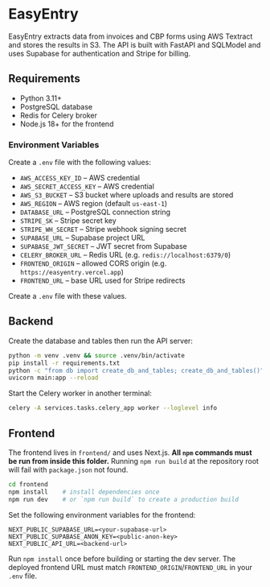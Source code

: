 # EasyEntry

EasyEntry extracts data from invoices and CBP forms using AWS Textract and stores the results in S3. The API is built with FastAPI and SQLModel and uses Supabase for authentication and Stripe for billing.

## Requirements
- Python 3.11+
- PostgreSQL database
- Redis for Celery broker
- Node.js 18+ for the frontend

### Environment Variables
Create a `.env` file with the following values:

- `AWS_ACCESS_KEY_ID` – AWS credential
- `AWS_SECRET_ACCESS_KEY` – AWS credential
- `AWS_S3_BUCKET` – S3 bucket where uploads and results are stored
- `AWS_REGION` – AWS region (default `us-east-1`)
- `DATABASE_URL` – PostgreSQL connection string
- `STRIPE_SK` – Stripe secret key
- `STRIPE_WH_SECRET` – Stripe webhook signing secret
- `SUPABASE_URL` – Supabase project URL
- `SUPABASE_JWT_SECRET` – JWT secret from Supabase
- `CELERY_BROKER_URL` – Redis URL (e.g. `redis://localhost:6379/0`)
- `FRONTEND_ORIGIN` – allowed CORS origin (e.g. `https://easyentry.vercel.app`)
- `FRONTEND_URL` – base URL used for Stripe redirects

Create a `.env` file with these values.

## Backend
Create the database and tables then run the API server:

```bash
python -m venv .venv && source .venv/bin/activate
pip install -r requirements.txt
python -c "from db import create_db_and_tables; create_db_and_tables()"
uvicorn main:app --reload
```

Start the Celery worker in another terminal:

```bash
celery -A services.tasks.celery_app worker --loglevel info
```

## Frontend
The frontend lives in `frontend/` and uses Next.js. **All `npm` commands must be
run from inside this folder.** Running `npm run build` at the repository root
will fail with `package.json` not found.

```bash
cd frontend
npm install    # install dependencies once
npm run dev    # or `npm run build` to create a production build
```

Set the following environment variables for the frontend:

```
NEXT_PUBLIC_SUPABASE_URL=<your-supabase-url>
NEXT_PUBLIC_SUPABASE_ANON_KEY=<public-anon-key>
NEXT_PUBLIC_API_URL=<backend-url>
```

Run `npm install` once before building or starting the dev server. The deployed
frontend URL must match `FRONTEND_ORIGIN`/`FRONTEND_URL` in your `.env` file.
